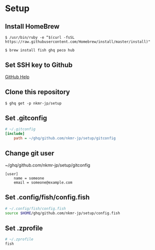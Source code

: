 # Setup

## Install HomeBrew

```shell
$ /usr/bin/ruby -e “$(curl -fsSL https://raw.githubusercontent.com/Homebrew/install/master/install)"
```

```shell
$ brew install fish ghq peco hub
```

## Set SSH key to Github

[GitHub Help](https://help.github.com/en/github/authenticating-to-github/generating-a-new-ssh-key-and-adding-it-to-the-ssh-agent)

## Clone this repository
```shell
$ ghq get -p nkmr-jp/setup
```

## Set .gitconfig
```ini
# ~/.gitconfig
[include]
    path = ~/ghq/github.com/nkmr-jp/setup/gitconfig
```

## Change git user
~/ghq/github.com/nkmr-jp/setup/gitconfig
```
[user]
    name = someone
    email = someone@example.com
```

## Set .config/fish/config.fish
```sh
# ~/.config/fish/config.fish
source $HOME/ghq/github.com/nkmr-jp/setup/config.fish
```

## Set .zprofile
```sh
# ~/.zprofile
fish
```